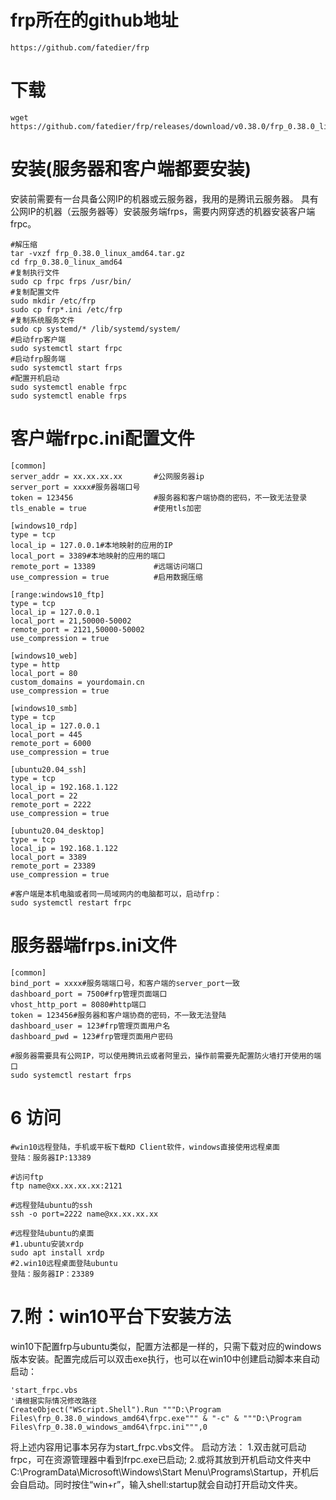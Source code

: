 # frp所在的github地址
```
https://github.com/fatedier/frp
```

# 下载
```shell
wget https://github.com/fatedier/frp/releases/download/v0.38.0/frp_0.38.0_linux_amd64.tar.gz
```

# 安装(服务器和客户端都要安装)
安装前需要有一台具备公网IP的机器或云服务器，我用的是腾讯云服务器。
具有公网IP的机器（云服务器等）安装服务端frps，需要内网穿透的机器安装客户端frpc。
```
#解压缩
tar -vxzf frp_0.38.0_linux_amd64.tar.gz
cd frp_0.38.0_linux_amd64
#复制执行文件
sudo cp frpc frps /usr/bin/
#复制配置文件
sudo mkdir /etc/frp
sudo cp frp*.ini /etc/frp
#复制系统服务文件
sudo cp systemd/* /lib/systemd/system/
#启动frp客户端
sudo systemctl start frpc
#启动frp服务端
sudo systemctl start frps
#配置开机启动
sudo systemctl enable frpc
sudo systemctl enable frps
```

# 客户端frpc.ini配置文件
```
[common]
server_addr = xx.xx.xx.xx       #公网服务器ip
server_port = xxxx#服务器端口号
token = 123456                  #服务器和客户端协商的密码，不一致无法登录
tls_enable = true               #使用tls加密

[windows10_rdp]
type = tcp
local_ip = 127.0.0.1#本地映射的应用的IP
local_port = 3389#本地映射的应用的端口
remote_port = 13389             #远端访问端口
use_compression = true          #启用数据压缩

[range:windows10_ftp]
type = tcp
local_ip = 127.0.0.1
local_port = 21,50000-50002
remote_port = 2121,50000-50002
use_compression = true

[windows10_web]
type = http
local_port = 80
custom_domains = yourdomain.cn
use_compression = true

[windows10_smb]
type = tcp
local_ip = 127.0.0.1
local_port = 445
remote_port = 6000
use_compression = true

[ubuntu20.04_ssh]
type = tcp
local_ip = 192.168.1.122
local_port = 22
remote_port = 2222
use_compression = true

[ubuntu20.04_desktop]
type = tcp
local_ip = 192.168.1.122
local_port = 3389
remote_port = 23389
use_compression = true
```
```
#客户端是本机电脑或者同一局域网内的电脑都可以，启动frp：
sudo systemctl restart frpc
```

# 服务器端frps.ini文件
```
[common]
bind_port = xxxx#服务端端口号，和客户端的server_port一致
dashboard_port = 7500#frp管理页面端口
vhost_http_port = 8080#http端口
token = 123456#服务器和客户端协商的密码，不一致无法登陆
dashboard_user = 123#frp管理页面用户名
dashboard_pwd = 123#frp管理页面用户密码
```

```
#服务器需要具有公网IP，可以使用腾讯云或者阿里云，操作前需要先配置防火墙打开使用的端口
sudo systemctl restart frps
```

# 6 访问
```
#win10远程登陆，手机或平板下载RD Client软件，windows直接使用远程桌面
登陆：服务器IP:13389

#访问ftp
ftp name@xx.xx.xx.xx:2121

#远程登陆ubuntu的ssh
ssh -o port=2222 name@xx.xx.xx.xx

#远程登陆ubuntu的桌面
#1.ubuntu安装xrdp
sudo apt install xrdp
#2.win10远程桌面登陆ubuntu
登陆：服务器IP：23389
```

# 7.附：win10平台下安装方法
win10下配置frp与ubuntu类似，配置方法都是一样的，只需下载对应的windows版本安装。配置完成后可以双击exe执行，也可以在win10中创建启动脚本来自动启动：
```
'start_frpc.vbs
'请根据实际情况修改路径
CreateObject("WScript.Shell").Run """D:\Program Files\frp_0.38.0_windows_amd64\frpc.exe""" & "-c" & """D:\Program Files\frp_0.38.0_windows_amd64\frpc.ini""",0
```
将上述内容用记事本另存为start\_frpc.vbs文件。
启动方法：
1.双击就可启动frpc，可在资源管理器中看到frpc.exe已启动;
2.或将其放到开机启动文件夹中C:\ProgramData\Microsoft\Windows\Start Menu\Programs\Startup，开机后会自启动。同时按住“win+r”，输入shell:startup就会自动打开启动文件夹。

